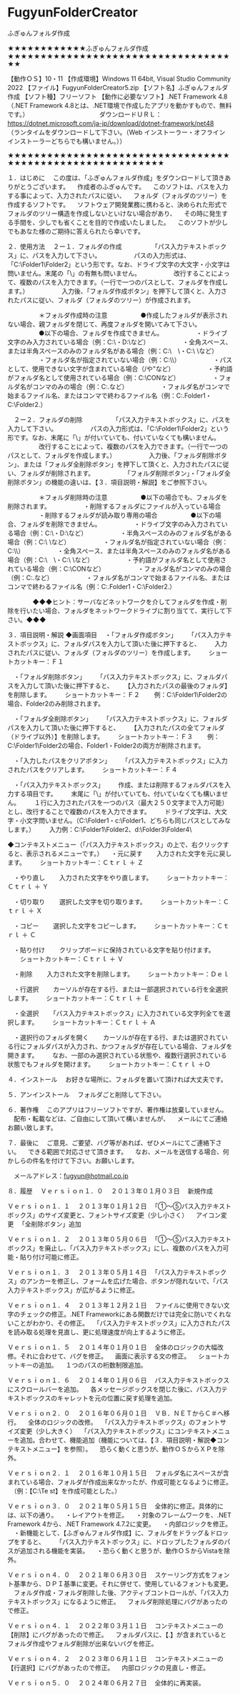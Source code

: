 # FugyunFolderCreator
ふぎゅんフォルダ作成


★★★★★★★★★★★★ふぎゅんフォルダ作成★★★★★★★★★★★★★★★★★★★★★★★★★★★★★★★★★★★★

【動作ＯＳ】10・11
【作成環境】Windows 11 64bit, Visual Studio Community 2022
【ファイル】FugyunFolderCreator5.zip
【ソフト名】ふぎゅんフォルダ作成
【ソフト種】フリーソフト
【動作に必要なソフト】.NET Framework 4.8（.NET Framework 4.8とは、.NET環境で作成したアプリを動かすもので、無料です。）
　　　　　　　　　　　ダウンロードＵＲＬ：https://dotnet.microsoft.com/ja-jp/download/dotnet-framework/net48
　　　　　　　　　　　　　　　　　　　　　（ランタイムをダウンロードして下さい。（Web インストーラー・オフライン インストーラーどちらでも構いません。））

★★★★★★★★★★★★★★★★★★★★★★★★★★★★★★★★★★★★★★★★★★★★★★★★★★★★★★★★★★


１．はじめに
　この度は、「ふぎゅんフォルダ作成」をダウンロードして頂きありがとうございます。
　作成者のふぎゅんです。
　このソフトは、パスを入力する事によって、入力されたパスに従い、
　フォルダ（フォルダのツリー）を作成するソフトです。
　ソフトウェア開発業務に携わると、決められた形式でフォルダのツリー構造を作成しないといけない場合があり、
　その時に発生する手間を、少しでも省くことを目的で作成いたしました。
　このソフトが少しでもあなた様のご期待に答えられたら幸いです。


２．使用方法
　２ー１．フォルダの作成
　　　　　「パス入力テキストボックス」に、パスを入力して下さい。
　　　　　パスの入力形式は、「C:\Folder1\Folder2」という形です。なお、ドライブ文字の大文字・小文字は問いません。末尾の「\」の有無も問いません。
　　　　　改行することによって、複数のパスを入力できます。（一行で一つのパスとして、フォルダを作成します。）
　　　　　入力後、「フォルダ作成ボタン」を押下して頂くと、入力されたパスに従い、フォルダ（フォルダのツリー）が作成されます。

　　　　　＊フォルダ作成時の注意
　　　　　●作成したフォルダが表示されない場合、親フォルダを閉じて、再度フォルダを開いてみて下さい。
　　　　　●以下の場合、フォルダを作成できません。
　　　　　・ドライブ文字のみ入力されている場合（例：C:\・D:\など）
　　　　　・全角スペース、または半角スペースのみのフォルダ名がある場合（例：C:\　\・C:\ \など）
　　　　　・フォルダ名が指定されていない場合（例：C:\\\）
　　　　　・パスとして、使用できない文字が含まれている場合（/や"など）
　　　　　・予約語がフォルダ名として使用されている場合（例：C:\CONなど）
　　　　　・フォルダ名がコンマのみの場合（例：C:\.など）
　　　　　・フォルダ名がコンマで始まるファイル名、またはコンマで終わるファイル名（例：C:\.Folder1・C:\Folder2.）

　２ー２．フォルダの削除
　　　　　「パス入力テキストボックス」に、パスを入力して下さい。
　　　　　パスの入力形式は、「C:\Folder1\Folder2」という形です。なお、末尾に「\」が付いていても、付いていなくても構いません。
　　　　　改行することによって、複数のパスを入力できます。（一行で一つのパスとして、フォルダを作成します。）
　　　　　入力後、「フォルダ削除ボタン」、または「フォルダ全削除ボタン」を押下して頂くと、入力されたパスに従い、フォルダが削除されます。
　　　　　「フォルダ削除ボタン」・「フォルダ全削除ボタン」の機能の違いは、【３．項目説明・解説】をご参照下さい。

　　　　　＊フォルダ削除時の注意
　　　　　●以下の場合でも、フォルダを削除されます。
　　　　　・削除するフォルダにファイルが入っている場合
　　　　　・削除するフォルダが読み取り専用の場合
　　　　　●以下の場合、フォルダを削除できません。
　　　　　・ドライブ文字のみ入力されている場合（例：C:\・D:\など）
　　　　　・半角スペースのみのフォルダ名がある場合（例：C:\ \など）
　　　　　・フォルダ名が指定されていない場合（例：C:\\\）
　　　　　・全角スペース、または半角スペースのみのフォルダ名がある場合（例：C:\　\・C:\ \など）
　　　　　・予約語がフォルダ名として使用されている場合（例：C:\CONなど）
　　　　　・フォルダ名がコンマのみの場合（例：C:\.など）
　　　　　・フォルダ名がコンマで始まるファイル名、またはコンマで終わるファイル名（例：C:\.Folder1・C:\Folder2.）

　　　　◆◆◆ヒント：サーバなどネットワークを介してフォルダを作成・削除を行いたい場合、フォルダをネットワークドライブに割り当てて、実行して下さい。◆◆◆


３．項目説明・解説
◆画面項目
　・「フォルダ作成ボタン」
　　「パス入力テキストボックス」に、フォルダパスを入力して頂いた後に押下すると、
　　入力されたパスに従い、フォルダ（フォルダのツリー）を作成します。
　　ショートカットキー：Ｆ１

　・「フォルダ削除ボタン」
　　「パス入力テキストボックス」に、フォルダパスを入力して頂いた後に押下すると、
　　【入力されたパスの最後のフォルダ】を削除します。
　　ショートカットキー：Ｆ２
　　例：C:\Folder1\Folder2の場合、Folder2のみ削除されます。

　・「フォルダ全削除ボタン」
　　「パス入力テキストボックス」に、フォルダパスを入力して頂いた後に押下すると、
　　【入力されたパスの全てフォルダ（ドライブ以外）】を削除します。
　　ショートカットキー：Ｆ３
　　例：C:\Folder1\Folder2の場合、Folder1・Folder2の両方が削除されます。

　・「入力したパスをクリアボタン」
　　「パス入力テキストボックス」に入力されたパスをクリアします。
　　ショートカットキー：Ｆ４

　・「パス入力テキストボックス」
　　作成、または削除するフォルダパスを入力する項目です。
　　末尾に「\」が付いていても、付いていなくても構いません。
　　１行に入力されたパスを一つのパス（最大２５０文字まで入力可能）とし、改行することで複数のパスを入力できます。
　　ドライブ文字は、大文字・小文字問いません。（C:\Folder1・c:\Folder1、どちらも同じパスとしてみなします。）
　　入力例：C:\Folder1\Folder2、d:\Folder3\Folder4\

◆コンテキストメニュー（「パス入力テキストボックス」の上で、右クリックすると、表示されるメニューです。）
　・元に戻す
　　入力された文字を元に戻します。
　　ショートカットキー：Ｃｔｒｌ ＋ Ｚ

　・やり直し
　　入力された文字をやり直します。
　　ショートカットキー：Ｃｔｒｌ ＋ Ｙ

　・切り取り
　　選択した文字を切り取ります。
　　ショートカットキー：Ｃｔｒｌ ＋ Ｘ

　・コピー
　　選択した文字をコピーします。
　　ショートカットキー：Ｃｔｒｌ ＋ Ｃ

　・貼り付け
　　クリップボードに保持されている文字を貼り付けます。
　　ショートカットキー：Ｃｔｒｌ ＋ Ｖ

　・削除
　　入力された文字を削除します。
　　ショートカットキー：Ｄｅｌ

　・行選択
　　カーソルが存在する行、または一部選択されている行を全選択します。
　　ショートカットキー：Ｃｔｒｌ ＋ Ｅ

　・全選択
　　「パス入力テキストボックス」に入力されている文字列全てを選択します。
　　ショートカットキー：Ｃｔｒｌ ＋ Ａ

　・選択行のフォルダを開く
　　カーソルが存在する行、または選択されている行にフォルダパスが入力され、かつフォルダが存在している場合、フォルダを開きます。
　　なお、一部のみ選択されている状態や、複数行選択されている状態でもフォルダを開けます。
　　ショートカットキー：Ｃｔｒｌ ＋Ｏ


４．インストール
　お好きな場所に、フォルダを置いて頂ければ大丈夫です。


５．アンインストール
　フォルダごと削除して下さい。


６．著作権
　このアプリはフリーソフトですが、著作権は放棄していません。
　配布・転載などは、ご自由にして頂いて構いませんが、
　メールにてご連絡お願い致します。


７．最後に
　ご意見、ご要望、バグ等があれば、ぜひメールにてご連絡下さい。
　できる範囲で対応させて頂きます。
　なお、メールを送信する場合、何かしらの件名を付けて下さい。お願いします。

　メールアドレス：fugyun@hotmail.co.jp


８．履歴
　Ｖｅｒｓｉｏｎ１．０
　２０１３年０１月０３日
　新規作成

Ｖｅｒｓｉｏｎ１．１
　２０１３年０１月１２日
　「①～⑤パス入力テキストボックス」のサイズ変更と、フォントサイズ変更（少し小さく）
　アイコン変更
　「全削除ボタン」追加

Ｖｅｒｓｉｏｎ１．２
　２０１３年０５月０６日
　「①～⑤パス入力テキストボックス」を廃止し、「パス入力テキストボックス」にし、複数のパスを入力可能・貼り付け可能に修正。

Ｖｅｒｓｉｏｎ１．３
　２０１３年０５月１４日
　「パス入力テキストボックス」のアンカーを修正し、フォームを広げた場合、ボタンが隠れないで、「パス入力テキストボックス」が広がるように修正。

Ｖｅｒｓｉｏｎ１．４
　２０１３年１２月２１日
　ファイルに使用できない文字のチェックの修正。.NET Frameworkにある関数だけでは完全に防いでくれないことがわかり、その修正。
　「パス入力テキストボックス」に入力されたパスを読み取る処理を見直し、更に処理速度が向上するように修正。

Ｖｅｒｓｉｏｎ１．５
　２０１４年０１月０１日
　全体のロジックの大幅改修。それに合わせて、バグを修正。
　画面に表示する文の修正。
　ショートカットキーの追加。
　１つのパスの桁数制限追加。

Ｖｅｒｓｉｏｎ１．６
　２０１４年０１月０６日
　パス入力テキストボックスにスクロールバーを追加。
　各メッセージボックスを閉じた後に、パス入力テキストボックスのキャレットを元の位置に戻す処理を追加。

Ｖｅｒｓｉｏｎ２．０
　２０１６年０６月０１日
　ＶＢ．ＮＥＴからＣ＃へ移行。
　全体のロジックの改修。
　「パス入力テキストボックス」のフォントサイズ変更（少し大きく）
　「パス入力テキストボックス」にコンテキストメニューを追加。合わせて、機能追加（機能については、【３．項目説明・解説◆コンテキストメニュー】を参照）。
　恐らく動くと思うが、動作ＯＳからＸＰを除外。

Ｖｅｒｓｉｏｎ２．１
　２０１６年１０月１５日
　フォルダ名にスペースが含まれている場合、フォルダが作成出来なかったが、作成可能となるように修正。
　（例：【C:\Te st】を作成可能とした。）

Ｖｅｒｓｉｏｎ３．０
　２０２１年０５月１５日
　全体的に修正。具体的には、以下の通り。
　・レイアウトを修正。
　・対象のフレームワークを、.NET Framework 4から、.NET Framework 4.7.2に変更。
　・内部ロジックを修正。
　・新機能として、【ふぎゅんフォルダ作成】に、フォルダをドラッグ＆ドロップをすると、
　　「パス入力テキストボックス」に、ドロップしたフォルダのパスが追加される機能を実装。
　・恐らく動くと思うが、動作ＯＳからVistaを除外。

Ｖｅｒｓｉｏｎ４．０
　２０２１年０６月３０日
　スケーリング方式をフォント基準から、ＤＰＩ基準に変更。それに併せて、使用しているフォントも変更。
　フォルダ作成・フォルダ削除した後、アクティブコントロールが、「パス入力テキストボックス」になるように修正。
　フォルダ削除処理にバグがあったので修正。

Ｖｅｒｓｉｏｎ４．１
　２０２２年０３月１１日
　コンテキストメニューの【削除】にバグがあったので修正。
　フォルダパスに、【.】が含まれているとフォルダ作成やフォルダ削除が出来ないバグを修正。

Ｖｅｒｓｉｏｎ４．２
　２０２３年０６月１１日
　コンテキストメニューの【行選択】にバグがあったので修正。
　内部ロジックの見直し・修正。

Ｖｅｒｓｉｏｎ５．０
　２０２４年０６月２７日
　全体的に再実装。
